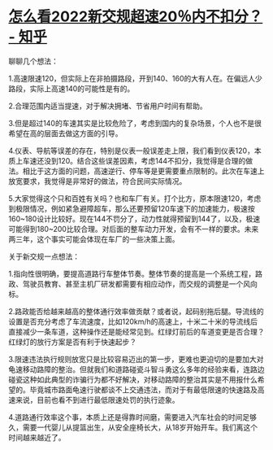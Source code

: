 # [怎么看2022新交规超速20％内不扣分？ - 知乎](https://www.zhihu.com/question/509866092/answer/2298668701)

聊聊几个想法：

1.高速限速120，但实际上在非拍摄路段，开到140、160的大有人在。在偏远人少路段，实际上高速140的可能性是有的。

2.合理范围内适当提速，对于解决拥堵、节省用户时间有帮助。

3.但是超过140的车速其实是比较危险了，考虑到国内的复杂场景，个人也不是很希望在高的层面去做这方面的引导。

4.仪表、导航等误差的存在，特别是仪表一般误差走上限，我们看到仪表120，本质上车速还没到120。结合这些误差因素，考虑144不扣分，我觉得是合理的做法。相比于这方面的问题，高速逆行、停车等是更需要重点限制的。此次在车速上放宽要求，我觉得是非常好的做法，符合民间实际情况。

5.大家觉得这个只和百姓有关吗？也和车厂有关。打个比方，原本限速120，考虑到极限情况，例如紧急避障超车，那么还要预留120车速下的加速能力，极速按160~180设计比较好。现在144不罚分了，动力性就得预留到144了，以及，极速可能得到180~200比较合理。对后面的整车动力开发，会有不一样的要求。未来两三年，这个事实可能会体现在车厂的一些决策上面。

关于新交规一点想法：

1.指向性很明确，要提高道路行车整体节奏。整体节奏的提高是一个系统工程，路政、驾驶员教育、甚至主机厂研发都需要有相应动作，而交规的调整是一个风向标。

2.路政能否给越来越高的整体通行效率做贡献？或者说，起码别拖后腿。导流线的设置是否充分考虑了车流速度，比如120km/h的高速上，十米二十米的导流线后直接减少一条车道，这种操作还是能经常见到。红绿灯前后的车道变更是否合理？红绿灯的放行方案是否有利于快速起步？

3.限速违法执行规则放宽只是比较容易迈出的第一步，更难也更迫切的是要加大对龟速移动路障的整治。但就我们和道路碰瓷斗智斗勇这么多年的经验来看，连路边碰瓷这种如此典型的诈骗行为都不好解决，对移动路障的整治其实是不用报什么希望的。毕竟城市路面龟速行驶都谈不上交通违法，而对于有最低限速的快速路及高速来说，目前也看不到进行最低限速处罚的执行迹象。

4.道路通行效率这个事，本质上还是得靠时间磨，需要进入汽车社会的时间足够久，需要一代婴儿从提篮出生，从安全座椅长大，从18岁开始开车。我们离这个时间越来越近了。
